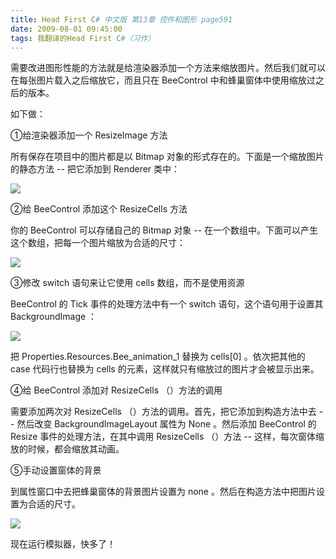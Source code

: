 ```yaml
---
title: Head First C# 中文版 第13章 控件和图形 page591
date: 2009-08-01 09:45:00
tags: 我翻译的Head First C#（习作）
---
```

需要改进图形性能的方法就是给渲染器添加一个方法来缩放图片。然后我们就可以在每张图片载入之后缩放它，而且只在  BeeControl
中和蜂巢窗体中使用缩放过之后的版本。

  

如下做：

  

①给渲染器添加一个  ResizeImage  方法

  

所有保存在项目中的图片都是以  Bitmap  对象的形式存在的。下面是一个缩放图片的静态方法  \--  把它添加到  Renderer  类中：

  

![](https://p-blog.csdn.net/images/p_blog_csdn_net/cuipengfei1/EntryImages/20090801/2009-07-31_22-06-56.jpg)

②给  BeeControl  添加这个  ResizeCells  方法

  

你的  BeeControl  可以存储自己的  Bitmap  对象  \--  在一个数组中。下面可以产生这个数组，把每一个图片缩放为合适的尺寸：

  

![](https://p-blog.csdn.net/images/p_blog_csdn_net/cuipengfei1/EntryImages/20090801/2009-07-31_22-12-33.jpg)

③修改  switch  语句来让它使用  cells  数组，而不是使用资源

  

BeeControl  的  Tick  事件的处理方法中有一个  switch  语句，这个语句用于设置其  BackgroundImage  ：

  

![](https://p-blog.csdn.net/images/p_blog_csdn_net/cuipengfei1/EntryImages/20090801/2009-08-01_09-25-55.jpg)

把  Properties.Resources.Bee_animation_1  替换为  cells[0]  。依次把其他的  case  代码行也替换为
cells  的元素，这样就只有缩放过的图片才会被显示出来。

  

④给  BeeControl  添加对  ResizeCells  （）方法的调用

  

需要添加两次对  ResizeCells  （）方法的调用。首先，把它添加到构造方法中去  \--  然后改变  BackgroundImageLayout
属性为  None  。然后添加  BeeControl  的  Resize  事件的处理方法，在其中调用  ResizeCells  （）方法  \--
这样，每次窗体缩放的时候，都会缩放其动画。

  

⑤手动设置窗体的背景

  

到属性窗口中去把蜂巢窗体的背景图片设置为  none  。然后在构造方法中把图片设置为合适的尺寸。

  

![](https://p-blog.csdn.net/images/p_blog_csdn_net/cuipengfei1/EntryImages/20090801/2009-08-01_09-38-56.jpg)

现在运行模拟器，快多了！



